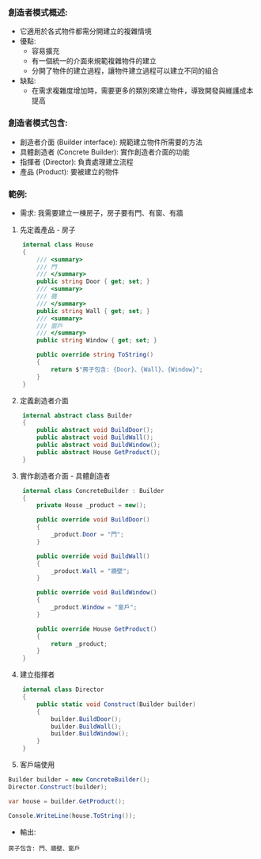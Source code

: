 ### 創造者模式概述:

- 它適用於各式物件都需分開建立的複雜情境
- 優點:
  - 容易擴充
  - 有一個統一的介面來規範複雜物件的建立
  - 分開了物件的建立過程，讓物件建立過程可以建立不同的組合
- 缺點:
  - 在需求複雜度增加時，需要更多的類別來建立物件，導致開發與維護成本提高

### 創造者模式包含:

- 創造者介面 (Builder interface): 規範建立物件所需要的方法
- 具體創造者 (Concrete Builder): 實作創造者介面的功能
- 指揮者 (Director): 負責處理建立流程
- 產品 (Product): 要被建立的物件

### 範例:

- 需求: 我需要建立一棟房子，房子要有門、有窗、有牆

1. 先定義產品 - 房子

```csharp
    internal class House
    {
        /// <summary>
        /// 門
        /// </summary>
        public string Door { get; set; }
        /// <summary>
        /// 牆
        /// </summary>
        public string Wall { get; set; }
        /// <summary>
        /// 窗戶
        /// </summary>
        public string Window { get; set; }

        public override string ToString()
        {
            return $"房子包含: {Door}、{Wall}、{Window}";
        }
    }
```

2. 定義創造者介面

```csharp
    internal abstract class Builder
    {
        public abstract void BuildDoor();
        public abstract void BuildWall();
        public abstract void BuildWindow();
        public abstract House GetProduct();
    }
```

3. 實作創造者介面 - 具體創造者

```csharp
    internal class ConcreteBuilder : Builder
    {
        private House _product = new();

        public override void BuildDoor()
        {
            _product.Door = "門";
        }

        public override void BuildWall()
        {
            _product.Wall = "牆壁";
        }

        public override void BuildWindow()
        {
            _product.Window = "窗戶";
        }

        public override House GetProduct()
        {
            return _product;
        }
    }
```

4. 建立指揮者

```csharp
    internal class Director
    {
        public static void Construct(Builder builder)
        {
            builder.BuildDoor();
            builder.BuildWall();
            builder.BuildWindow();
        }
    }
```

5. 客戶端使用

```csharp
Builder builder = new ConcreteBuilder();
Director.Construct(builder);

var house = builder.GetProduct();

Console.WriteLine(house.ToString());
```

- 輸出:

```text
房子包含: 門、牆壁、窗戶
```
